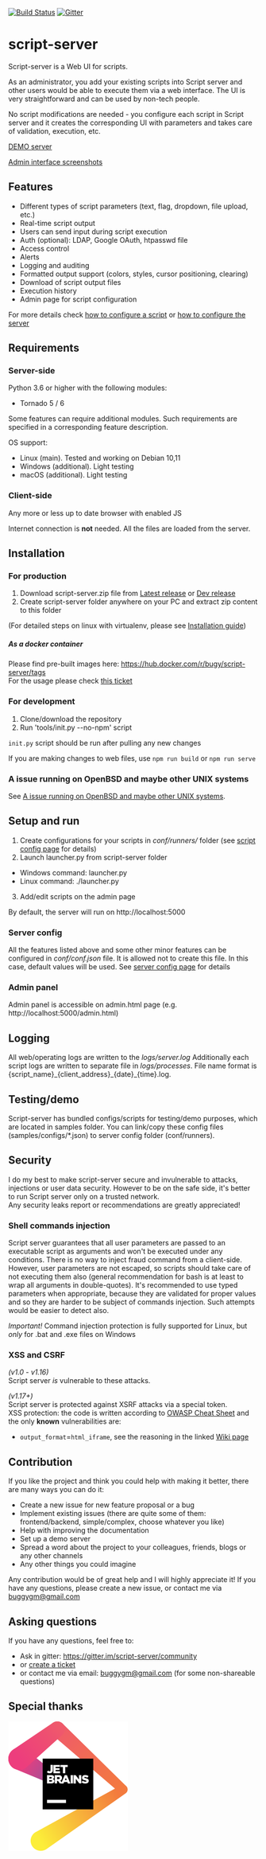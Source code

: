 [![Build Status](https://travis-ci.com/bugy/script-server.svg?branch=master&status=passed)](https://travis-ci.com/bugy/script-server) [![Gitter](https://badges.gitter.im/script-server/community.svg)](https://gitter.im/script-server/community?utm_source=badge&utm_medium=badge&utm_campaign=pr-badge)

# script-server
Script-server is a Web UI for scripts.  

As an administrator, you add your existing scripts into Script server and other users would be able to execute them via a web interface.
The UI is very straightforward and can be used by non-tech people.

No script modifications are needed - you configure each script in Script server and it creates the corresponding UI with parameters and takes care of validation, execution, etc.  

[DEMO server](https://script-server.net/)

[Admin interface screenshots](https://github.com/bugy/script-server/wiki/Admin-interface)

## Features
- Different types of script parameters (text, flag, dropdown, file upload, etc.)
- Real-time script output
- Users can send input during script execution
- Auth (optional): LDAP, Google OAuth, htpasswd file
- Access control
- Alerts
- Logging and auditing
- Formatted output support (colors, styles, cursor positioning, clearing)
- Download of script output files
- Execution history
- Admin page for script configuration

For more details check [how to configure a script](https://github.com/bugy/script-server/wiki/Script-config)
or [how to configure the server](https://github.com/bugy/script-server/wiki/Server-configuration)

## Requirements

### Server-side

Python 3.6 or higher with the following modules:

* Tornado 5 / 6

Some features can require additional modules. Such requirements are specified in a corresponding feature description.

OS support:

- Linux (main). Tested and working on Debian 10,11
- Windows (additional). Light testing
- macOS (additional). Light testing

#### 

### Client-side

Any more or less up to date browser with enabled JS

Internet connection is **not** needed. All the files are loaded from the server.

## Installation
### For production
1. Download script-server.zip file from [Latest release](https://github.com/bugy/script-server/releases/latest) or [Dev release](https://github.com/bugy/script-server/releases/tag/dev)
2. Create script-server folder anywhere on your PC and extract zip content to this folder

(For detailed steps on linux with virtualenv, please see [Installation guide](https://github.com/bugy/script-server/wiki/Installing-on-virtualenv-(linux)))

##### As a docker container
Please find pre-built images here: https://hub.docker.com/r/bugy/script-server/tags  
For the usage please check [this ticket](https://github.com/bugy/script-server/issues/171#issuecomment-461620836)

### For development
1. Clone/download the repository
2. Run 'tools/init.py --no-npm' script

`init.py` script should be run after pulling any new changes

If you are making changes to web files, use `npm run build` or `npm run serve`

### A issue running on OpenBSD and maybe other UNIX systems
See [A issue running on OpenBSD and maybe other UNIX systems](a_openbsd_issue.md).


## Setup and run
1. Create configurations for your scripts in *conf/runners/* folder (see [script config page](https://github.com/bugy/script-server/wiki/Script-config) for details)
2. Launch launcher.py from script-server folder
  * Windows command: launcher.py
  * Linux command: ./launcher.py
3. Add/edit scripts on the admin page

By default, the server will run on http://localhost:5000

### Server config
All the features listed above and some other minor features can be configured in *conf/conf.json* file. 
It is allowed not to create this file. In this case, default values will be used.
See [server config page](https://github.com/bugy/script-server/wiki/Server-configuration) for details

### Admin panel
Admin panel is accessible on admin.html page (e.g. http://localhost:5000/admin.html)

## Logging

All web/operating logs are written to the *logs/server.log*
Additionally each script logs are written to separate file in *logs/processes*. File name format is
{script\_name}\_{client\_address}\_{date}\_{time}.log.

## Testing/demo

Script-server has bundled configs/scripts for testing/demo purposes, which are located in samples folder. You can
link/copy these config files (samples/configs/\*.json) to server config folder (conf/runners).

## Security

I do my best to make script-server secure and invulnerable to attacks, injections or user data security. However to be
on the safe side, it's better to run Script server only on a trusted network.  
Any security leaks report or recommendations are greatly appreciated!

### Shell commands injection

Script server guarantees that all user parameters are passed to an executable script as arguments and won't be executed
under any conditions. There is no way to inject fraud command from a client-side. However, user parameters are not
escaped, so scripts should take care of not executing them also (general recommendation for bash is at least to wrap all
arguments in double-quotes). It's recommended to use typed parameters when appropriate, because they are validated for
proper values and so they are harder to be subject of commands injection. Such attempts would be easier to detect also.

_Important!_ Command injection protection is fully supported for Linux, but _only_ for .bat and .exe files on Windows

### XSS and CSRF

_(v1.0 - v1.16)_  
Script server _is_ vulnerable to these attacks.

_(v1.17+)_  
Script server is protected against XSRF attacks via a special token.      
XSS protection: the code is written according to
[OWASP Cheat Sheet](https://cheatsheetseries.owasp.org/cheatsheets/DOM_based_XSS_Prevention_Cheat_Sheet.html)
and the only **known** vulnerabilities are:

* `output_format`=`html_iframe`, see the reasoning in the
  linked [Wiki page]((https://github.com/bugy/script-server/wiki/Script-config#output_format))

## Contribution

If you like the project and think you could help with making it better, there are many ways you can do it:

- Create a new issue for new feature proposal or a bug
- Implement existing issues (there are quite some of them: frontend/backend, simple/complex, choose whatever you like)
- Help with improving the documentation
- Set up a demo server
- Spread a word about the project to your colleagues, friends, blogs or any other channels
- Any other things you could imagine

Any contribution would be of great help and I will highly appreciate it! 
If you have any questions, please create a new issue, or contact me via buggygm@gmail.com

## Asking questions
If you have any questions, feel free to:
- Ask in gitter: https://gitter.im/script-server/community
- or [create a ticket](https://github.com/bugy/script-server/issues/new)
- or contact me via email: buggygm@gmail.com (for some non-shareable questions)

## Special thanks
![JetBrains logo](https://github.com/JetBrains/logos/blob/master/web/jetbrains/jetbrains.svg)
